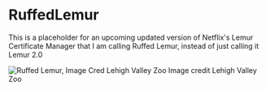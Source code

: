 # RuffedLemur

This is a placeholder for an upcoming updated version of Netflix's Lemur Certificate Manager that I am calling Ruffed Lemur, instead of just calling it Lemur 2.0

![Ruffed Lemur, Image Cred Lehigh Valley Zoo](https://www.lvzoo.org/animals/red-ruffed-lemur/)
Image credit Lehigh Valley Zoo

